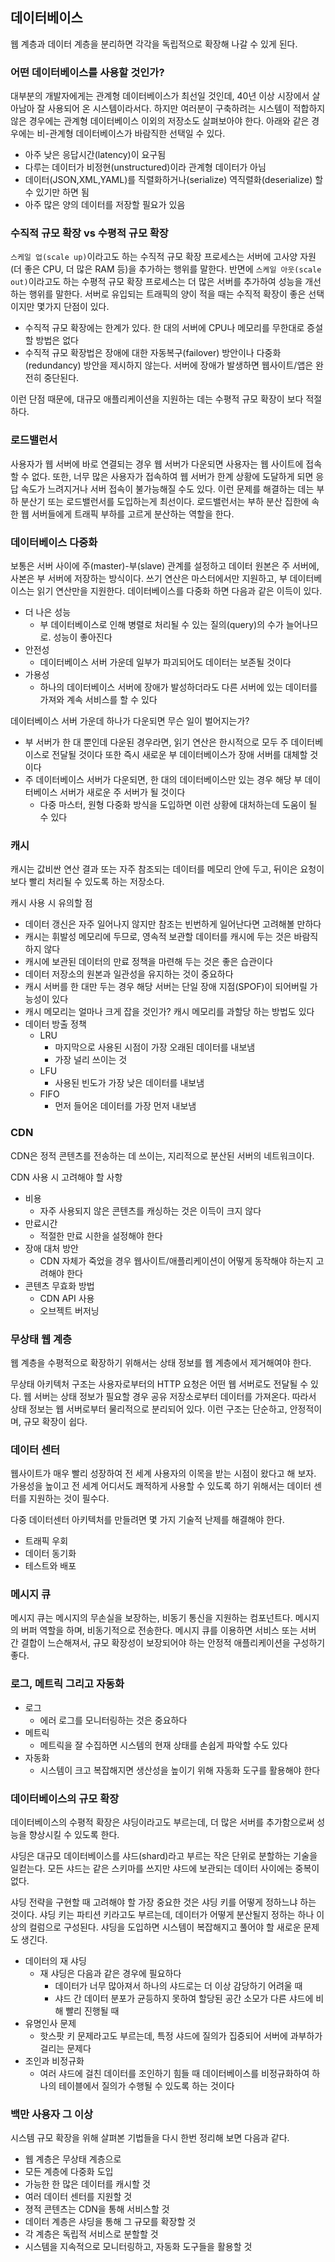 ## 데이터베이스

웹 계층과 데이터 계층을 분리하면 각각을 독립적으로 확장해 나갈 수 있게 된다.

### 어떤 데이터베이스를 사용할 것인가?

대부분의 개발자에게는 관계형 데이터베이스가 최선일 것인데, 40년 이상 시장에서 살아남아 잘 사용되어 온 시스템이라서다. 하지만 여러분이 구축하려는 시스템이 적합하지 않은 경우에는 관계형 데이터베이스 이외의 저장소도 살펴보아야 한다. 아래와 같은 경우에는 비-관계형 데이터베이스가 바람직한 선택일 수 있다.

- 아주 낮은 응답시간(latency)이 요구됨
- 다루는 데이터가 비정현(unstructured)이라 관계형 데이터가 아님
- 데이터(JSON,XML,YAML)를 직렬화하거나(serialize) 역직렬화(deserialize) 할 수 있기만 하면 됨
- 아주 많은 양의 데이터를 저장할 필요가 있음

### 수직적 규모 확장 vs 수평적 규모 확장

`스케일 업(scale up)`이라고도 하는 수직적 규모 확장 프로세스는 서버에 고사양 자원(더 좋은 CPU, 더 많은 RAM 등)을 추가하는 행위를 말한다. 반면에 `스케일 아웃(scale out)`이라고도 하는 수평적 규모 확장 프로세스는 더 많은 서버를 추가하여 성능을 개선하는 행위를 말한다. 서버로 유입되는 트래픽의 양이 적을 때는 수직적 확장이 좋은 선택이지만 몇가지 단점이 있다.

- 수직적 규모 확장에는 한계가 있다. 한 대의 서버에 CPU나 메모리를 무한대로 증설할 방법은 없다
- 수직적 규모 확장법은 장애에 대한 자동복구(failover) 방안이나 다중화(redundancy) 방안을 제시하지 않는다. 서버에 장애가 발생하면 웹사이트/앱은 완전히 중단된다.

이런 단점 때문에, 대규모 애플리케이션을 지원하는 데는 수평적 규모 확장이 보다 적절하다.

### 로드밸런서

사용자가 웹 서버에 바로 연결되는 경우 웹 서버가 다운되면 사용자는 웹 사이트에 접속할 수 없다. 또한, 너무 많은 사용자가 접속하여 웹 서버가 한계 상황에 도달하게 되면 응답 속도가 느려지거나 서버 접속이 불가능해질 수도 있다. 이런 문제를 해결하는 데는 부하 분산기 또는 로드밸런서를 도입하는게 최선이다. 로드밸런서는 부하 분산 집한에 속한 웹 서버들에게 트래픽 부하를 고르게 분산하는 역할을 한다.

### 데이터베이스 다중화

보통은 서버 사이에 주(master)-부(slave) 관계를 설정하고 데이터 원본은 주 서버에, 사본은 부 서버에 저장하는 방식이다. 쓰기 연산은 마스터에서만 지원하고, 부 데이터베이스는 읽기 연산만을 지원한다. 데이터베이스를 다중화 하면 다음과 같은 이득이 있다.

- 더 나은 성능
  - 부 데이터베이스로 인해 병렬로 처리될 수 있는 질의(query)의 수가 늘어나므로. 성능이 좋아진다
- 안전성
  - 데이터베이스 서버 가운데 일부가 파괴되어도 데이터는 보존될 것이다
- 가용성
  - 하나의 데이터베이스 서버에 장애가 발성하더라도 다른 서버에 있는 데이터를 가져와 계속 서비스를 할 수 있다

데이터베이스 서버 가운데 하나가 다운되면 무슨 일이 벌어지는가?

- 부 서버가 한 대 뿐인데 다운된 경우라면, 읽기 연산은 한시적으로 모두 주 데이터베이스로 전달될 것이다 또한 즉시 새로운 부 데이터베이스가 장애 서버를 대체할 것이다
- 주 데이터베이스 서버가 다운되면, 한 대의 데이터베이스만 있는 경우 해당 부 데이터베이스 서버가 새로운 주 서버가 될 것이다
  - 다중 마스터, 원형 다중화 방식을 도입하면 이런 상황에 대처하는데 도움이 될 수 있다

### 캐시

캐시는 값비싼 연산 결과 또는 자주 참조되는 데이터를 메모리 안에 두고, 뒤이은 요청이 보다 빨리 처리될 수 있도록 하는 저장소다.

캐시 사용 시 유의할 점

- 데이터 갱신은 자주 일어나지 않지만 참조는 빈번하게 일어난다면 고려해볼 만하다
- 캐시는 휘발성 메모리에 두므로, 영속적 보관할 데이터를 캐시에 두는 것은 바람직하지 않다
- 캐시에 보관된 데이터의 만료 정책을 마련해 두는 것은 좋은 습관이다
- 데이터 저장소의 원본과 일관성을 유지하는 것이 중요하다
- 캐시 서버를 한 대만 두는 경우 해당 서버는 단일 장애 지점(SPOF)이 되어버릴 가능성이 있다
- 캐시 메모리는 얼마나 크게 잡을 것인가? 캐시 메모리를 과할당 하는 방법도 있다
- 데이터 방출 정책
  - LRU
    - 마지막으로 사용된 시점이 가장 오래된 데이터를 내보냄
    - 가장 널리 쓰이는 것
  - LFU
    - 사용된 빈도가 가장 낮은 데이터를 내보냄
  - FIFO
    - 먼저 들어온 데이터를 가장 먼저 내보냄

### CDN

CDN은 정적 콘텐츠를 전송하는 데 쓰이는, 지리적으로 분산된 서버의 네트워크이다.

CDN 사용 시 고려해야 할 사항

- 비용
  - 자주 사용되지 않은 콘텐츠를 캐싱하는 것은 이득이 크지 않다
- 만료시간
  - 적절한 만료 시한을 설정해야 한다
- 장애 대처 방안
  - CDN 자체가 죽었을 경우 웹사이트/애플리케이션이 어떻게 동작해야 하는지 고려해야 한다
- 콘텐츠 무효화 방법
  - CDN API 사용
  - 오브젝트 버저닝

### 무상태 웹 계층

웹 계층을 수평적으로 확장하기 위해서는 상태 정보를 웹 계층에서 제거해여야 한다.

무상태 아키텍처 구조는 사용자로부터의 HTTP 요청은 어떤 웹 서버로도 전달될 수 있다. 웹 서버는 상태 정보가 필요할 경우 공유 저장소로부터 데이터를 가져온다. 따라서 상태 정보는 웹 서버로부터 물리적으로 분리되어 있다. 이런 구조는 단순하고, 안정적이며, 규모 확장이 쉽다.

### 데이터 센터

웹사이트가 매우 빨리 성장하여 전 세계 사용자의 이목을 받는 시점이 왔다고 해 보자. 가용성을 높이고 전 세계 어디서도 쾌적하게 사용할 수 있도록 하기 위해서는 데이터 센터를 지원하는 것이 필수다.

다중 데이터센터 아키텍처를 만들려면 몇 가지 기술적 난제를 해결해야 한다.

- 트래픽 우회
- 데이터 동기화
- 테스트와 배포

### 메시지 큐

메시지 큐는 메시지의 무손실을 보장하는, 비동기 통신을 지원하는 컴포넌트다. 메시지의 버퍼 역할을 하며, 비동기적으로 전송한다. 메시지 큐를 이용하면 서비스 또는 서버 간 결합이 느슨해져서, 규모 확장성이 보장되어야 하는 안정적 애플리케이션을 구성하기 좋다.

### 로그, 메트릭 그리고 자동화

- 로그
  - 에러 로그를 모니터링하는 것은 중요하다
- 메트릭
  - 메트릭을 잘 수집하면 시스템의 현재 상태를 손쉽게 파악할 수도 있다
- 자동화
  - 시스템이 크고 복잡해지면 생산성을 높이기 위해 자동화 도구를 활용해야 한다

### 데이터베이스의 규모 확장

데이터베이스의 수평적 확장은 샤딩이라고도 부르는데, 더 많은 서버를 추가함으로써 성능을 향상시킬 수 있도록 한다. 

샤딩은 대규모 데이터베이스를 샤드(shard)라고 부르는 작은 단위로 분할하는 기술을 일컫는다. 모든 샤드는 같은 스키마를 쓰지만 샤드에 보관되는 데이터 사이에는 중복이 없다.

샤딩 전략을 구현할 때 고려해야 할 가장 중요한 것은 샤딩 키를 어떻게 정하느냐 하는 것이다. 샤딩 키는 파티션 키라고도 부르는데, 데이터가 어떻게 분산될지 정하는 하나 이상의 컬럼으로 구성된다. 샤딩을 도입하면 시스템이 복잡해지고 풀어야 할 새로운 문제도 생긴다.

- 데이터의 재 샤딩
  - 재 샤딩은 다음과 같은 경우에 필요하다
    - 데이터가 너무 많아져서 하나의 샤드로는 더 이상 감당하기 어려울 때
    - 샤드 간 데이터 분포가 균등하지 못하여 할당된 공간 소모가 다른 샤드에 비해 빨리 진행될 때
- 유명인사 문제
  - 핫스팟 키 문제라고도 부르는데, 특정 샤드에 질의가 집중되어 서버에 과부하가 걸리는 문제다
- 조인과 비정규화
  - 여러 샤드에 걸친 데이터를 조인하기 힘들 때 데이터베이스를 비정규화하여 하나의 테이블에서 질의가 수행될 수 있도록 하는 것이다

### 백만 사용자 그 이상

시스템 규모 확장을 위해 살펴본 기법들을 다시 한번 정리해 보면 다음과 같다.

- 웹 계층은 무상태 계층으로
- 모든 계층에 다중화 도입
- 가능한 한 많은 데이터를 캐시할 것
- 여러 데이터 센터를 지원할 것
- 졍적 콘텐츠는 CDN을 통해 서비스할 것
- 데이터 계층은 샤딩을 통해 그 규모를 확장할 것
- 각 계층은 독립적 서비스로 분할할 것
- 시스템을 지속적으로 모니터링하고, 자동화 도구들을 활용할 것
